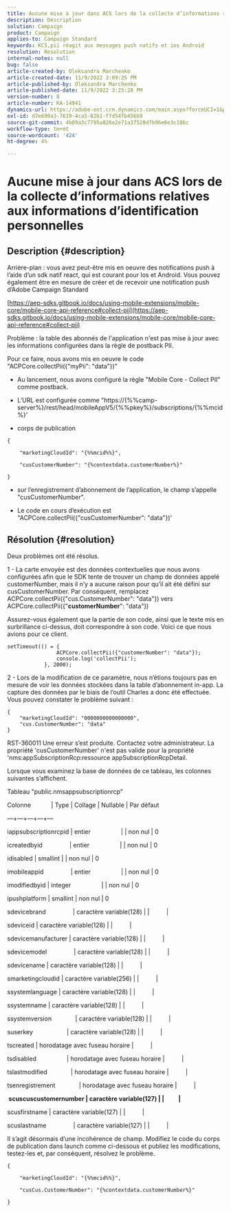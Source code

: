 ```yaml
---
title: Aucune mise à jour dans ACS lors de la collecte d’informations relatives aux informations d’identification personnelles
description: Description
solution: Campaign
product: Campaign
applies-to: Campaign Standard
keywords: KCS,pii réagit aux messages push natifs et ios Android
resolution: Resolution
internal-notes: null
bug: false
article-created-by: Oleksandra Marchenko
article-created-date: 11/9/2022 3:09:25 PM
article-published-by: Oleksandra Marchenko
article-published-date: 11/9/2022 3:25:28 PM
version-number: 8
article-number: KA-14941
dynamics-url: https://adobe-ent.crm.dynamics.com/main.aspx?forceUCI=1&pagetype=entityrecord&etn=knowledgearticle&id=fcaa807e-4060-ed11-9561-6045bd006b25
exl-id: d7e699a3-7619-4ca5-82b1-ffd54fb456b9
source-git-commit: 4b09a3c7795a826e2e71a37528d7b96e0e3c186c
workflow-type: tm+mt
source-wordcount: '424'
ht-degree: 4%

---
```


# Aucune mise à jour dans ACS lors de la collecte d’informations relatives aux informations d’identification personnelles

## Description {#description}


Arrière-plan : vous avez peut-être mis en oeuvre des notifications push à l’aide d’un sdk natif react, qui est courant pour Ios et Android. Vous pouvez également être en mesure de créer et de recevoir une notification push d’Adobe Campaign Standard

[https://aep-sdks.gitbook.io/docs/using-mobile-extensions/mobile-core/mobile-core-api-reference#collect-pii](https://aep-sdks.gitbook.io/docs/using-mobile-extensions/mobile-core/mobile-core-api-reference#collect-pii)



Problème : la table des abonnés de l&#39;application n&#39;est pas mise à jour avec les informations configurées dans la règle de postback PII.

Pour ce faire, nous avons mis en oeuvre le code &quot;ACPCore.collectPii({&quot;myPii&quot;: &quot;data&quot;})&quot;

- Au lancement, nous avons configuré la règle &quot;Mobile Core - Collect PII&quot; comme postback.

- L’URL est configurée comme &quot;https://{%%camp-server%}/rest/head/mobileAppV5/{%%pkey%}/subscriptions/{%%mcid%}&#39;

- corps de publication


```
{

    "marketingCloudId": "{%%mcid%%}",

    "cusCustomerNumber": "{%contextdata.customerNumber%}"

}
```


- sur l’enregistrement d’abonnement de l’application, le champ s’appelle &quot;cusCustomerNumber&quot;.

- Le code en cours d’exécution est &quot;ACPCore.collectPii({&quot;cusCustomerNumber&quot;: &quot;data&quot;})&#39;


## Résolution {#resolution}


Deux problèmes ont été résolus.



1 - La carte envoyée est des données contextuelles que nous avons configurées afin que le SDK tente de trouver un champ de données appelé customerNumber, mais il n’y a aucune raison pour qu’il ait été défini sur cusCustomerNumber. Par conséquent, remplacez ACPCore.collectPii({&quot;cus.CustomerNumber&quot;: &quot;data&quot;}) vers ACPCore.collectPii({&quot;<b>customerNumber</b>&quot;: &quot;data&quot;})

Assurez-vous également que la partie de son code, ainsi que le texte mis en surbrillance ci-dessus, doit correspondre à son code. Voici ce que nous avions pour ce client.


```
setTimeout(() = {
                ACPCore.collectPii({"customerNumber": "data"});
                console.log('collectPii');
            }, 2000);
```


2 - Lors de la modification de ce paramètre, nous n’étions toujours pas en mesure de voir les données stockées dans la table d’abonnement in-app. La capture des données par le biais de l’outil Charles a donc été effectuée. Vous pouvez constater le problème suivant :


```
{
    "marketingCloudId": "0000000000000000",
    "cus.CustomerNumber": "data"
}
```


RST-360011 Une erreur s’est produite. Contactez votre administrateur.
La propriété &#39;cusCustomerNumber&#39; n&#39;est pas valide pour la propriété &#39;nms:appSubscriptionRcp:ressource appSubscriptionRcpDetail.

Lorsque vous examinez la base de données de ce tableau, les colonnes suivantes s’affichent.



Tableau &quot;public.nmsappsubscriptionrcp&quot;

Colonne            | Type | Collage | Nullable | Par défaut

—+—+—+—+—

iappsubscriptionrcpid | entier                  | | non nul | 0

icreatedbyid                | entier                  | | non nul | 0

idisabled | smallint | | non nul | 0

imobileappid                | entier                  | | non nul | 0

imodifiedbyid | integer                  | | non nul | 0

ipushplatform | smallint | non nul | 0

sdevicebrand                | caractère variable(128) | |          |

sdeviceid | caractère variable(128) | |          |

sdevicemanufacturer | caractère variable(128) | |          |

sdevicemodel                | caractère variable(128) | |          |

sdevicename | caractère variable(128) | |          |

smarketingcloudid | caractère variable(256) | |          |

ssystemlanguage | caractère variable(128) | |          |

ssystemname | caractère variable(128) | |          |

ssystemversion              | caractère variable(128) | |          |

suserkey                    | caractère variable(128) | |          |

tscreated | horodatage avec fuseau horaire |          |

tsdisabled                  | horodatage avec fuseau horaire |          |

tslastmodified              | horodatage avec fuseau horaire |          |

tsenregistrement              | horodatage avec fuseau horaire |          |

<b> scuscuscustomernumber | caractère variable(127) | |          | </b>

scusfirstname | caractère variable(127) | |          |

scuslastname                | caractère variable(127) | |          |



Il s’agit désormais d’une incohérence de champ. Modifiez le code du corps de publication dans launch comme ci-dessous et publiez les modifications, testez-les et, par conséquent, résolvez le problème.


```
{

    "marketingCloudId": "{%%mcid%%}",

    "cusCus.CustomerNumber": "{%contextdata.customerNumber%}"

}
```
